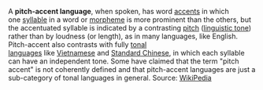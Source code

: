 A **pitch-accent language**, when spoken, has word [accents](https://en.wikipedia.org/wiki/Accentuation "Accentuation") in which one [syllable](https://en.wikipedia.org/wiki/Syllable "Syllable") in a word or [morpheme](https://en.wikipedia.org/wiki/Morpheme "Morpheme") is more prominent than the others, but the accentuated syllable is indicated by a contrasting [pitch](https://en.wikipedia.org/wiki/Pitch_(music) "Pitch (music)") ([linguistic tone](https://en.wikipedia.org/wiki/Tone_(linguistics) "Tone (linguistics)")) rather than by loudness (or length), as in many languages, like English. Pitch-accent also contrasts with fully [tonal languages](https://en.wikipedia.org/wiki/Tonal_languages "Tonal languages") like [Vietnamese](https://en.wikipedia.org/wiki/Vietnamese_language "Vietnamese language") and [Standard Chinese](https://en.wikipedia.org/wiki/Standard_Chinese "Standard Chinese"), in which each syllable can have an independent tone. Some have claimed that the term "pitch accent" is not coherently defined and that pitch-accent languages are just a sub-category of tonal languages in general.
Source: [WikiPedia](https://en.wikipedia.org/wiki/Pitch-accent_language)
